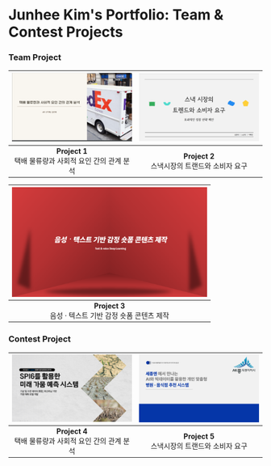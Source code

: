 # Junhee Kim's Portfolio: Team & Contest Projects

###  Team Project
| [<img src="portfolio1.png" width="387px" alt="SQL 포트폴리오">](SQL포트폴리오.pdf) | [<img src="portfolio2.png" width="387px" alt="파이썬 데이터 분석 포트폴리오">](파이썬포트폴리오.pdf) |
|:---------------------------------------:|:---------------------------------------:|
| **Project 1**<br> 택배 물류량과 사회적 요인 간의 관계 분석 | **Project 2**<br>스낵시장의 트랜드와 소비자 요구 |

| [<img src="portfolio3.png" width="387px" alt="파이썬 딥러닝 포트폴리오">](파이썬딥러닝포트폴리오.pdf) |
|:---------------------------------------:|
| **Project 3**<br>음성 · 텍스트 기반 감정 숏폼 콘텐츠 제작 |

### Contest Project
| [<img src="portfolio4.png" width="387px" alt="수자원 공모전 포트폴리오">](수자원공모전포트폴리오.pdf) | [<img src="portfolio5.png" width="387px" alt="세종시 공모전 포트폴리오">](세종시공모전포트폴리오.pdf) |
|:---------------------------------------:|:---------------------------------------:|
| **Project 4**<br> 택배 물류량과 사회적 요인 간의 관계 분석 | **Project 5**<br>스낵시장의 트랜드와 소비자 요구 |

